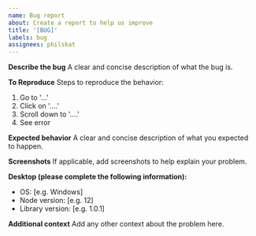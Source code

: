 ```yaml
---
name: Bug report
about: Create a report to help us improve
title: '[BUG]'
labels: bug
assignees: philskat
---
```


**Describe the bug**
A clear and concise description of what the bug is.

**To Reproduce**
Steps to reproduce the behavior:

1. Go to '...'
2. Click on '....'
3. Scroll down to '....'
4. See error

**Expected behavior**
A clear and concise description of what you expected to happen.

**Screenshots**
If applicable, add screenshots to help explain your problem.

**Desktop (please complete the following information):**

- OS: [e.g. Windows]
- Node version: [e.g. 12]
- Library version: [e.g. 1.0.1]

**Additional context**
Add any other context about the problem here.
